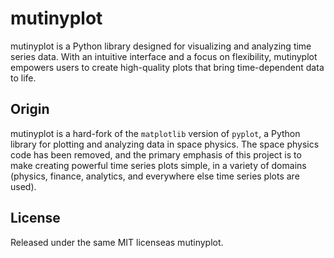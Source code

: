 # mutinyplot

mutinyplot is a Python library designed for visualizing and analyzing time series data. With an intuitive interface and a focus on flexibility, mutinyplot empowers users to create high-quality plots that bring time-dependent data to life.

## Origin

mutinyplot is a hard-fork of the `matplotlib` version of `pyplot`, a Python library for plotting and analyzing data in space physics. The space physics code has been removed, and the primary emphasis of this project is to make creating powerful time series plots simple, in a variety of domains (physics, finance, analytics, and everywhere else time series plots are used).

## License

Released under the same MIT licenseas mutinyplot.

